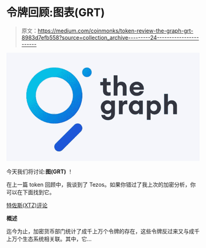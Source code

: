 # 令牌回顾:图表(GRT)

> 原文：<https://medium.com/coinmonks/token-review-the-graph-grt-8983d7efb558?source=collection_archive---------24----------------------->

![](img/3b95f1dd6cdfe125376331fd2995cf16.png)

今天我们将讨论:**图(GRT)** ！

在上一篇 token 回顾中，我谈到了 Tezos。如果你错过了我上次的加密分析，你可以在下面找到它。

[特佐斯(XTZ)评论](/coinmonks/token-review-tezos-xtz-41ed707b56c0?source=your_stories_page-------------------------------------)

**概述**

迄今为止，加密货币部门统计了成千上万个令牌的存在，这些令牌反过来又与成千上万个生态系统相关联。其中，它…